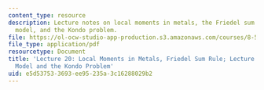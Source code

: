```yaml
---
content_type: resource
description: Lecture notes on local moments in metals, the Friedel sum rule, the Anderson
  model, and the Kondo problem.
file: https://ol-ocw-studio-app-production.s3.amazonaws.com/courses/8-512-theory-of-solids-ii-spring-2009/e5d537533693ee95235a3c16288029b2_MIT8_512s09_lec20_21.pdf
file_type: application/pdf
resourcetype: Document
title: 'Lecture 20: Local Moments in Metals, Friedel Sum Rule; Lecture 21: Anderson
  Model and the Kondo Problem'
uid: e5d53753-3693-ee95-235a-3c16288029b2
---
```

